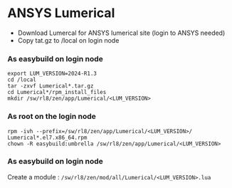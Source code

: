 # ANSYS Lumerical

- Download Lumercal for ANSYS lumerical site (login to ANSYS needed)
- Copy tat.gz to /local on login node

### As easybuild on login node

```shell
export LUM_VERSION=2024-R1.3
cd /local
tar -zxvf Lumerical*.tar.gz
cd Lumerical*/rpm_install_files
mkdir /sw/rl8/zen/app/Lumerical/<LUM_VERSION>
```

### As root on the login node
```shell
rpm -ivh --prefix=/sw/rl8/zen/app/Lumerical/<LUM_VERSION>/ Lumerical*.el7.x86_64.rpm
chown -R easybuild:umbrella /sw/rl8/zen/app/Lumerical/<LUM_VERSION>
```

### As easybuild on login node

Create a module : `/sw/rl8/zen/mod/all/Lumerical/<LUM_VERSION>.lua`
